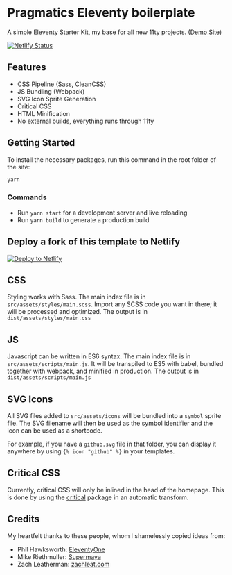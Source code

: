 # Pragmatics Eleventy boilerplate

A simple Eleventy Starter Kit, my base for all new 11ty projects. ([Demo Site](https://eleventy-boilerplate.netlify.com))

[![Netlify Status](https://api.netlify.com/api/v1/badges/f78ec52d-8328-4e40-b6da-a0f9164e80d1/deploy-status)](https://app.netlify.com/sites/eleventy-boilerplate/deploys)

## Features

- CSS Pipeline (Sass, CleanCSS)
- JS Bundling (Webpack)
- SVG Icon Sprite Generation
- Critical CSS
- HTML Minification
- No external builds, everything runs through 11ty

## Getting Started

To install the necessary packages, run this command in the root folder of the site:

```sh
yarn
```

### Commands

- Run `yarn start` for a development server and live reloading
- Run `yarn build` to generate a production build

## Deploy a fork of this template to Netlify

[![Deploy to Netlify](https://www.netlify.com/img/deploy/button.svg)](https://app.netlify.com/start/deploy?repository=https://github.com/pvds/eleventy-boilerplate)

## CSS

Styling works with Sass. The main index file is in `src/assets/styles/main.scss`. Import any SCSS code you want in there; it will be processed and optimized. The output is in `dist/assets/styles/main.css`

## JS

Javascript can be written in ES6 syntax. The main index file is in `src/assets/scripts/main.js`. It will be transpiled to ES5 with babel, bundled together with webpack, and minified in production. The output is in `dist/assets/scripts/main.js`

## SVG Icons

All SVG files added to `src/assets/icons` will be bundled into a `symbol` sprite file. The SVG filename will then be used as the symbol identifier and the icon can be used as a shortcode.

For example, if you have a `github.svg` file in that folder, you can display it anywhere by using `{% icon "github" %}` in your templates.

## Critical CSS

Currently, critical CSS will only be inlined in the head of the homepage. This is done by using the [critical](https://github.com/addyosmani/critical) package in an automatic transform.

## Credits

My heartfelt thanks to these people, whom I shamelessly copied ideas from:

- Phil Hawksworth: [EleventyOne](https://github.com/philhawksworth/eleventyone)
- Mike Riethmuller: [Supermaya](https://github.com/MadeByMike/supermaya)
- Zach Leatherman: [zachleat.com](https://github.com/zachleat/zachleat.com)
